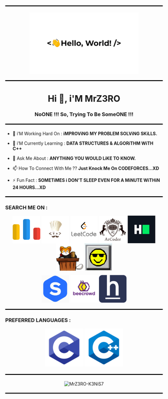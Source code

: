 <hr style="border: 1px solid black; margin: 20px 0;">

<div align="center">
<img src="https://raw.githubusercontent.com/MrZ3RO-K3NiS7/CUSTOMiZATiON-TOOLS/key/%23GREETiNGS.gif" align="center" style="width: 69%" />
</div>

<hr style="border: 1px solid black; margin: 20px 0;">

<h1 align="center">Hi 👋, i'M MrZ3RO</h1>
<h3 align="center">NoONE !!! So, Trying To Be SomeONE !!!</h3>

<hr style="border: 1px solid black; margin: 20px 0;">

- 🔭 i’M Working Hard On : **iMPROViNG MY PROBLEM SOLViNG SKiLLS.**

- 🌱 i’M Currently Learning : **DATA STRUCTURES & ALGORiTHM WiTH C++**

- 💬 Ask Me About : **ANYTHiNG YOU WOULD LiKE TO KNOW.**

- 📫 How To Connect With Me ?? **Just Knock Me On CODEFORCES...XD**

- ⚡ Fun Fact : **SOMETiMES i DON'T SLEEP EVEN FOR A MiNUTE WiTHiN 24 HOURS...XD**

<hr style="border: 1px solid black; margin: 20px 0;">

<h3 align="left">SEARCH ME ON :</h3>

<p align="center">
<a href="https://codeforces.com/profile/MrZ3RO.k3nis7" target="blank"><img align="center" src="https://raw.githubusercontent.com/MrZ3RO-K3NiS7/CUSTOMiZATiON-TOOLS/key/%23CF.png" alt="MrZ3RO.k3nis7" height="88" width="88" /></a>   
<a href="https://www.codechef.com/users/mrzero_k3nis7" target="blank"><img align="center" src="https://raw.githubusercontent.com/MrZ3RO-K3NiS7/CUSTOMiZATiON-TOOLS/key/%23CC.jpg" alt="mrzero_k3nis7" height="88" width="88" /></a>
<a href="https://leetcode.com/MrZ3RO_k3nis7" target="blank"><img align="center" src="https://raw.githubusercontent.com/MrZ3RO-K3NiS7/CUSTOMiZATiON-TOOLS/key/%23LEETCODE.jpg" alt="MrZ3RO_k3nis7" height="88" width="88" /></a>
<a href="https://atcoder.jp/users/MrZ3RO_k3nis7" target="blank"><img align="center" src="https://raw.githubusercontent.com/MrZ3RO-K3NiS7/CUSTOMiZATiON-TOOLS/key/%23ATCODER.jpg" alt="MrZ3RO_k3nis7" height="88" width="88" /></a>
<a href="https://www.hackerrank.com/MrZ3RO_k3nis7" target="blank"><img align="center" src="https://raw.githubusercontent.com/MrZ3RO-K3NiS7/CUSTOMiZATiON-TOOLS/key/%23HACKERRANK.jpg" alt="MrZ3RO_k3nis7" height="88" width="88" /></a> 
<a href="https://open.kattis.com/users/mrzero.k3nis7" target="blank"><img align="center" src="https://raw.githubusercontent.com/MrZ3RO-K3NiS7/CUSTOMiZATiON-TOOLS/key/%23KATTiS.png" alt="mrzero.k3nis7" height="88" width="88" /></a>
<a href="https://vjudge.net/user/MrZ3RO_k3nis7" target="blank"><img align="center" src="https://raw.githubusercontent.com/MrZ3RO-K3NiS7/CUSTOMiZATiON-TOOLS/key/%23VJUDGE.png" alt="MrZ3RO_k3nis7" height="88" width="88" /></a>
<p align="center">
<a href="https://www.spoj.com/users/mrzero_k3nis7" target="blank"><img align="center" src="https://raw.githubusercontent.com/MrZ3RO-K3NiS7/CUSTOMiZATiON-TOOLS/key/%23SPOJ.jpg" alt="mrzero_k3nis7" height="88" width="88" /></a>
<a href="https://www.beecrowd.com.br/judge/en/profile/785384" target="blank"><img align="center" src="https://raw.githubusercontent.com/MrZ3RO-K3NiS7/CUSTOMiZATiON-TOOLS/key/%23BEECROWD.jpg" alt="MrZ3RO_k3nis7" height="88" width="88" /></a>
<a href="https://www.hackerearth.com/@MrZ3RO_k3nis7" target="blank"><img align="center" src="https://raw.githubusercontent.com/MrZ3RO-K3NiS7/CUSTOMiZATiON-TOOLS/key/%23HACKEREARTH.png" alt="@MrZ3RO_k3nis7" height="88" width="88" /></a>
</p>

<hr style="border: 1px solid black; margin: 20px 0;">

<h3 align="left">PREFERRED LANGUAGES :</h3>
<p align="center"> <img src="https://raw.githubusercontent.com/MrZ3RO-K3NiS7/CUSTOMiZATiON-TOOLS/key/%23C.png" alt="C" width="123" height="123"/>
</a>
<img src="https://raw.githubusercontent.com/MrZ3RO-K3NiS7/CUSTOMiZATiON-TOOLS/key/%23C%2B%2B.png" alt="CPlusPlus" width="123" height="123"/> </a> </p>

<hr style="border: 1px solid black; margin: 20px 0;">

<p align="center"><img src="https://komarev.com/ghpvc/?username=MrZ3RO-K3NiS7&label=Profile%20Stalkers%20Count&color=ff5349&style=flat" alt="MrZ3RO-K3NiS7"height="30" width="220" /> </p>

<hr style="border: 1px solid black; margin: 20px 0;">
